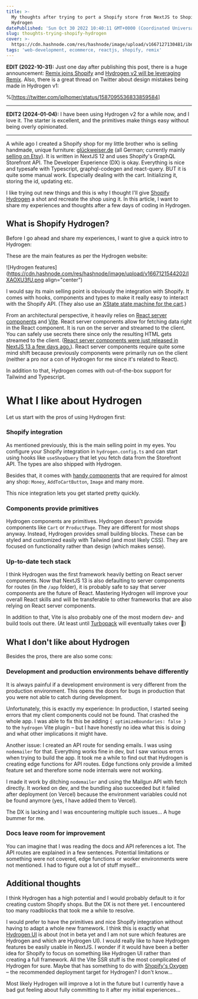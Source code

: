 ```yaml
---
title: >-
  My thoughts after trying to port a Shopify store from NextJS to Shopify
  Hydrogen
datePublished: 'Sun Oct 30 2022 10:40:11 GMT+0000 (Coordinated Universal Time)'
slug: thoughts-trying-shopify-hydrogen
cover: >-
  https://cdn.hashnode.com/res/hashnode/image/upload/v1667127130481/ibn1OU0_N.png
tags: 'web-development, ecommerce, reactjs, shopify, remix'
---
```


**EDIT (2022-10-31):** Just one day after publishing this post, there is a huge announcement: [Remix joins Shopify](https://remix.run/blog/remixing-shopify) and [Hydrogen v2 will be leveraging Remix](https://hydrogen.shopify.dev/roadmap#remixing-hydrogen). Also, there is a great thread on Twitter about design mistakes being made in Hydrogen v1:

%[https://twitter.com/jplhomer/status/1587095536833859584] 

---

**EDIT2 (2024-01-04):** I have been using Hydrogen v2 for a while now, and I love it. The starter is excellent, and the primitives make things easy without being overly opinionated.

---

A while ago I created a Shopify shop for my little brother who is selling handmade, unique furniture: [glückweiser.de](https://www.xn--glckweiser-beb.de/) (all German; currently mainly [selling on Etsy](https://www.etsy.com/de/shop/Glueckweiser)). It is written in NextJS 12 and uses Shopify's GraphQL Storefront API. The Developer Experience (DX) is okay. Everything is nice and typesafe with Typescript, graphql-codegen and react-query. BUT it is quite some manual work. Especially dealing with the cart. Initializing it, storing the id, updating etc.

I like trying out new things and this is why I thought I'll give [Shopify Hydrogen](https://hydrogen.shopify.dev/) a shot and recreate the shop using it. In this article, I want to share my experiences and thoughts after a few days of coding in Hydrogen.

## What is Shopify Hydrogen?

Before I go ahead and share my experiences, I want to give a quick intro to Hydrogen:

These are the main features as per the Hydrogen website:

![Hydrogen features](https://cdn.hashnode.com/res/hashnode/image/upload/v1667121544202/lXAOXU3fU.png align="center")

I would say its main selling point is obviously the integration with Shopify. It comes with hooks, components and types to make it really easy to interact with the Shopify API. (They also use an [XState state machine for the cart](https://github.com/Shopify/hydrogen/blob/6310974ff8f8fdcf742bc7a1f5af1370e221c6fa/packages/hydrogen/src/components/CartProvider/useCartAPIStateMachine.client.tsx).)

From an architectural perspective, it heavily relies on [React server components](https://shopify.dev/custom-storefronts/hydrogen/framework/react-server-components) and [Vite](https://vitejs.dev/). React server components allow for fetching data right in the React component. It is run on the server and streamed to the client. You can safely use secrets there since only the resulting HTML gets streamed to the client. ([React server components were just released in NextJS 13 a few days ago.](https://nextjs.org/docs/advanced-features/react-18/server-components)). React server components require quite some mind shift because previously components were primarily run on the client (neither a pro nor a con of Hydrogen for me since it's related to React).

In addition to that, Hydrogen comes with out-of-the-box support for Tailwind and Typescript.

# What I like about Hydrogen

Let us start with the pros of using Hydrogen first:

### Shopify integration

As mentioned previously, this is the main selling point in my eyes. You configure your Shopify integration in `hydrogen.config.ts` and can start using hooks like `useShopQuery` that let you fetch data from the Storefront API. The types are also shipped with Hydrogen.

Besides that, it comes with [handy components](https://shopify.dev/api/hydrogen/components) that are required for almost any shop: `Money`, `AddToCartButton`, `Image` and many more.

This nice integration lets you get started pretty quickly.

### Components provide primitives

Hydrogen components are primitives. Hydrogen doesn't provide components like `Cart` or `ProductPage`. They are different for most shops anyway. Instead, Hydrogen provides small building blocks. These can be styled and customized easily with Tailwind (and most likely CSS). They are focused on functionality rather than design (which makes sense).

### Up-to-date tech stack

I think Hydrogen was the first framework heavily betting on React server components. Now that NextJS 13 is also defaulting to server components for routes (in the `/app` folder), it is probably safe to say that server components are the future of React. Mastering Hydrogen will improve your overall React skills and will be transferable to other frameworks that are also relying on React server components.

In addition to that, Vite is also probably one of the most modern dev- and build tools out there. (At least until [Turbopack](https://turbo.build/pack) will eventually takes over 🤪)

## What I don't like about Hydrogen

Besides the pros, there are also some cons:

### Development and production environments behave differently

It is always painful if a development environment is very different from the production environment. This opens the doors for bugs in production that you were not able to catch during development.

Unfortunately, this is exactly my experience: In production, I started seeing errors that my client components could not be found. That crashed the whole app. I was able to fix this be adding `{ optimizeBoundaries: false }` to the `hydrogen` Vite plugin – but I have honestly no idea what this is doing and what other implications it might have.

Another issue: I created an API route for sending emails. I was using `nodemailer` for that. Everything works fine in dev, but I saw various errors when trying to build the app. It took me a while to find out that Hydrogen is creating edge functions for API routes. Edge functions only provide a limited feature set and therefore some node internals were not working.

I made it work by ditching `nodemailer` and using the Mailgun API with fetch directly. It worked on dev, and the bundling also succeeded but it failed after deployment (on Vercel) because the environment variables could not be found anymore (yes, I have added them to Vercel).

The DX is lacking and I was encountering multiple such issues... A huge bummer for me.

### Docs leave room for improvement

You can imagine that I was reading the docs and API references a lot. The API routes are explained in a few sentences. Potential limitations or something were not covered, edge functions or worker environments were not mentioned. I had to figure out a lot of stuff myself...

## Additional thoughts

I think Hydrogen has a high potential and I would probably default to it for creating custom Shopify shops. But the DX is not there yet. I encountered too many roadblocks that took me a while to resolve.

I would prefer to have the primitives and nice Shopify integration without having to adapt a whole new framework. I think this is exactly what [Hydrogen UI](https://shopify.dev/custom-storefronts/hydrogen/alternate-frameworks) is about (not in beta yet and I am not sure which features are Hydrogen and which are Hydrogen UI). I would really like to have Hydrogen features be easily usable in NextJS. I wonder if it would have been a better idea for Shopify to focus on something like Hydrogen UI rather than creating a full framework. All the Vite SSR stuff is the most complicated of Hydrogen for sure. Maybe that has something to do with [Shopify's Oxygen](https://shopify.dev/custom-storefronts/oxygen/getting-started) – the recommended deployment target for Hydrogen? I don't know...

Most likely Hydrogen will improve a lot in the future but I currently have a bad gut feeling about fully committing to it after my initial experiences...
